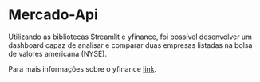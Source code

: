 # Mercado-Api

Utilizando as bibliotecas Streamlit e yfinance, foi possível desenvolver um dashboard capaz de analisar e comparar duas empresas listadas na bolsa de valores americana (NYSE).

Para mais informações sobre o yfinance [link](https://github.com/ranaroussi/yfinance?tab=readme-ov-file#developers-want-to-contribute).
